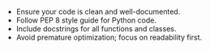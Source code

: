 - Ensure your code is clean and well-documented.
- Follow PEP 8 style guide for Python code.
- Include docstrings for all functions and classes.
- Avoid premature optimization; focus on readability first.